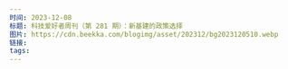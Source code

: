 ```yaml
---
时间: 2023-12-08
标题: 科技爱好者周刊（第 281 期）：新基建的政策选择
图片: https://cdn.beekka.com/blogimg/asset/202312/bg2023120510.webp
链接: 
tags:
---
```




